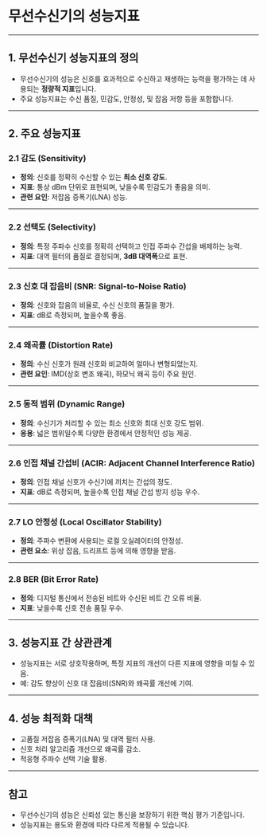 # 무선수신기의 성능지표

---

## 1. 무선수신기 성능지표의 정의
- 무선수신기의 성능은 신호를 효과적으로 수신하고 재생하는 능력을 평가하는 데 사용되는 **정량적 지표**입니다.
- 주요 성능지표는 수신 품질, 민감도, 안정성, 및 잡음 저항 등을 포함합니다.

---

## 2. 주요 성능지표

### 2.1 감도 (Sensitivity)
- **정의**: 신호를 정확히 수신할 수 있는 **최소 신호 강도**.
- **지표**: 통상 dBm 단위로 표현되며, 낮을수록 민감도가 좋음을 의미.
- **관련 요인**: 저잡음 증폭기(LNA) 성능.

---

### 2.2 선택도 (Selectivity)
- **정의**: 특정 주파수 신호를 정확히 선택하고 인접 주파수 간섭을 배제하는 능력.
- **지표**: 대역 필터의 품질로 결정되며, **3dB 대역폭**으로 표현.

---

### 2.3 신호 대 잡음비 (SNR: Signal-to-Noise Ratio)
- **정의**: 신호와 잡음의 비율로, 수신 신호의 품질을 평가.
- **지표**: dB로 측정되며, 높을수록 좋음.

---

### 2.4 왜곡률 (Distortion Rate)
- **정의**: 수신 신호가 원래 신호와 비교하여 얼마나 변형되었는지.
- **관련 요인**: IMD(상호 변조 왜곡), 하모닉 왜곡 등이 주요 원인.

---

### 2.5 동적 범위 (Dynamic Range)
- **정의**: 수신기가 처리할 수 있는 최소 신호와 최대 신호 강도 범위.
- **응용**: 넓은 범위일수록 다양한 환경에서 안정적인 성능 제공.

---

### 2.6 인접 채널 간섭비 (ACIR: Adjacent Channel Interference Ratio)
- **정의**: 인접 채널 신호가 수신기에 끼치는 간섭의 정도.
- **지표**: dB로 측정되며, 높을수록 인접 채널 간섭 방지 성능 우수.

---

### 2.7 LO 안정성 (Local Oscillator Stability)
- **정의**: 주파수 변환에 사용되는 로컬 오실레이터의 안정성.
- **관련 요소**: 위상 잡음, 드리프트 등에 의해 영향을 받음.

---

### 2.8 BER (Bit Error Rate)
- **정의**: 디지털 통신에서 전송된 비트와 수신된 비트 간 오류 비율.
- **지표**: 낮을수록 신호 전송 품질 우수.

---

## 3. 성능지표 간 상관관계
- 성능지표는 서로 상호작용하며, 특정 지표의 개선이 다른 지표에 영향을 미칠 수 있음.
- 예: 감도 향상이 신호 대 잡음비(SNR)와 왜곡률 개선에 기여.

---

## 4. 성능 최적화 대책
- 고품질 저잡음 증폭기(LNA) 및 대역 필터 사용.
- 신호 처리 알고리즘 개선으로 왜곡률 감소.
- 적응형 주파수 선택 기술 활용.

---

## 참고
- 무선수신기의 성능은 신뢰성 있는 통신을 보장하기 위한 핵심 평가 기준입니다.
- 성능지표는 용도와 환경에 따라 다르게 적용될 수 있습니다.
